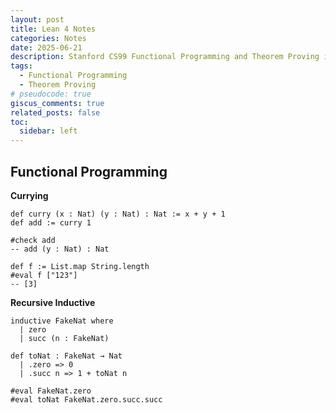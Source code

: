 ```yaml
---
layout: post
title: Lean 4 Notes
categories: Notes
date: 2025-06-21
description: Stanford CS99 Functional Programming and Theorem Proving in Lean 4
tags:
  - Functional Programming
  - Theorem Proving
# pseudocode: true
giscus_comments: true
related_posts: false
toc:
  sidebar: left
---
```


## Functional Programming

**Currying**

```lean
def curry (x : Nat) (y : Nat) : Nat := x + y + 1
def add := curry 1

#check add
-- add (y : Nat) : Nat

def f := List.map String.length
#eval f ["123"]
-- [3]
```

**Recursive Inductive**

```lean
inductive FakeNat where
  | zero
  | succ (n : FakeNat)

def toNat : FakeNat → Nat
  | .zero => 0
  | .succ n => 1 + toNat n

#eval FakeNat.zero
#eval toNat FakeNat.zero.succ.succ
```
